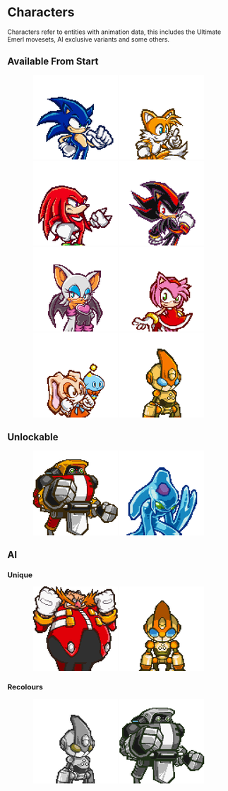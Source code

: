 # Characters

Characters refer to entities with animation data, this includes the Ultimate Emerl movesets, AI exclusive variants and some others.

## Available From Start

<p align="center">
    <a href="?a=characters/sonic"><img src="res/portraits/sonic.png"></a>
    <a href="?a=characters/tails"><img src="res/portraits/tails.png"></a>
    <a href="?a=characters/knuckles"><img src="res/portraits/knuckles.png"></a>
    <a href="?a=characters/shadow"><img src="res/portraits/shadow.png"></a>
    <a href="?a=characters/rouge"><img src="res/portraits/rouge.png"></a>
    <a href="?a=characters/amy"><img src="res/portraits/amy.png"></a>
    <a href="?a=characters/cream"><img src="res/portraits/cream.png"></a>
    <a href="?a=characters/emerl"><img src="res/portraits/emerl.png"></a>
</p>

## Unlockable

<p align="center">
    <a href="?a=characters/gamma"><img src="res/portraits/gamma.png"></a>
    <a href="?a=characters/chaos"><img src="res/portraits/chaos.png"></a>
</p>

## AI

### Unique

<p align="center">
    <a href="?a=characters/eggman"><img src="res/portraits/eggman.png"></a>
    <a href="?a=characters/ultimateemerl"><img src="res/portraits/ultimateemerl.png"></a>
</p>

### Recolours

<p align="center">
    <a href="?a=characters/phi"><img src="res/portraits/phi.png"></a>
    <a href="?a=characters/guardrobo"><img src="res/portraits/guardrobo.png"></a>
</p>
